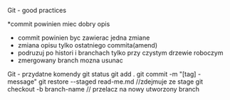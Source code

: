 Git - good practices

*commit powinien miec dobry opis
* commit powinien byc zawierac jedna zmiane
* zmiana opisu tylko ostatniego commita(amend)
* podruzuj po histori i branchach tylko przy czystym drzewie roboczym
* zmergowany branch mozna usunac



Git - przydatne komendy
git status
git add .
git commit -m "[tag] - message"
git restore --staged  read-me.md  //zdejmuje ze stage
git checkout -b branch-name // przelacz na nowy utworzony branch